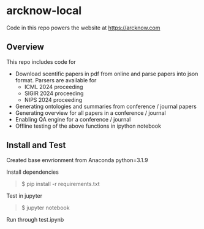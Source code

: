 # arcknow-local
Code in this repo powers the website at https://arcknow.com 

## Overview
This repo includes code for 
- Download scentific papers in pdf from online and parse papers into json format. Parsers are available for
    - ICML 2024 proceeding
    - SIGIR 2024 proceeding
    - NIPS 2024 proceeding
- Generating ontologies and summaries from conference / journal papers
- Generating overview for all papers in a conference / journal
- Enabling QA engine for a conference / journal
- Offline testing of the above functions in ipython notebook

## Install and Test
Created base envrionment from Anaconda python=3.1.9

Install dependencies
> $ pip install -r requirements.txt


Test in jupyter 
> $ jupyter notebook

Run through test.ipynb 


